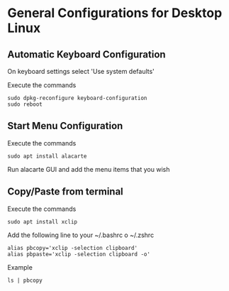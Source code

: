# General Configurations for Desktop Linux

## Automatic Keyboard Configuration

On keyboard settings select 'Use system defaults'

Execute the commands
```
sudo dpkg-reconfigure keyboard-configuration
sudo reboot
```

## Start Menu Configuration

Execute the commands
```
sudo apt install alacarte
```

Run alacarte GUI and add the menu items that you wish

## Copy/Paste from terminal

Execute the commands
```
sudo apt install xclip
```

Add the following line to your ~/.bashrc o ~/.zshrc
```
alias pbcopy='xclip -selection clipboard'
alias pbpaste='xclip -selection clipboard -o'
```
 
Example
```
ls | pbcopy
```

